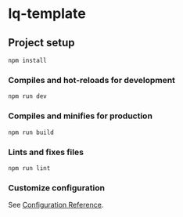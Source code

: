 <!--
 * @Description: readme
 * @LastEditors: luqing
 * @Author: luqing
 * @Date: 2021-04-20 14:20:59
 * @LastEditTime: 2021-04-22 15:58:29
-->
# lq-template

## Project setup
```
npm install
```

### Compiles and hot-reloads for development
```
npm run dev
```

### Compiles and minifies for production
```
npm run build
```

### Lints and fixes files
```
npm run lint
```

### Customize configuration
See [Configuration Reference](https://cli.vuejs.org/config/).
